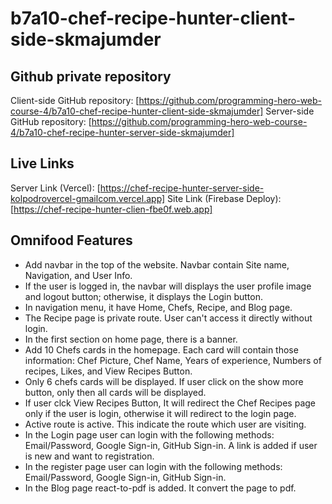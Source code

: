 # b7a10-chef-recipe-hunter-client-side-skmajumder

## Github private repository

Client-side GitHub repository: [https://github.com/programming-hero-web-course-4/b7a10-chef-recipe-hunter-client-side-skmajumder]
Server-side GitHub repository: [https://github.com/programming-hero-web-course-4/b7a10-chef-recipe-hunter-server-side-skmajumder]

## Live Links

Server Link (Vercel): [https://chef-recipe-hunter-server-side-kolpodrovercel-gmailcom.vercel.app]
Site Link (Firebase Deploy): [https://chef-recipe-hunter-clien-fbe0f.web.app]

## Omnifood Features

- Add navbar in the top of the website. Navbar contain Site name, Navigation, and User Info.
- If the user is logged in, the navbar will displays the user profile image and logout button; otherwise, it displays the Login button.
- In navigation menu, it have Home, Chefs, Recipe, and Blog page.
- The Recipe page is private route. User can't access it directly without login.
- In the first section on home page, there is a banner.
- Add 10 Chefs cards in the homepage. Each card will contain those information: Chef Picture, Chef Name, Years of experience, Numbers of recipes, Likes, and View Recipes Button.
- Only 6 chefs cards will be displayed. If user click on the show more button, only then all cards will be displayed.
- If user clck View Recipes Button, It will redirect the Chef Recipes page only if the user is login, otherwise it will redirect to the login page.
- Active route is active. This indicate the route which user are visiting.
- In the Login page user can login with the following methods: Email/Password, Google Sign-in, GitHub Sign-in. A link is added if user is new and want to registration.
- In the register page user can login with the following methods: Email/Password, Google Sign-in, GitHub Sign-in.
- In the Blog page react-to-pdf is added. It convert the page to pdf.

